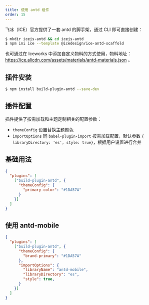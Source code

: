 ```yaml
---
title: 使用 antd 组件
order: 15
---
```


飞冰（ICE）官方提供了一套 antd 的脚手架，通过 CLI 即可直接创建：

```bash
$ mkdir icejs-antd && cd icejs-antd
$ npm ini ice --template @icedesign/ice-antd-scaffold
```

也可通过在 Iceworks 中添加自定义物料的方式使用，物料地址：https://ice.alicdn.com/assets/materials/antd-materials.json 。

## 插件安装

```bash
$ npm install build-plugin-antd --save-dev
```

## 插件配置

插件提供了按需加载和主题定制相关的配置参数：

* `themeConfig` 设置替换主题颜色
* `importOptions` 同 `babel-plugin-import` 按需加载配置，默认参数 `{ libraryDirectory: 'es', style: true}`，根据用户设置进行合并

## 基础用法

```json
{
  "plugins": [
    ["build-plugin-antd", {
      "themeConfig": {
        "primary-color": "#1DA57A"
      }
    }]
  ]
}
```

## 使用 antd-mobile

```json
{
  "plugins": [
    ["build-plugin-antd", {
      "themeConfig": {
        "brand-primary": "#1DA57A"
      },
      "importOptions": {
       	"libraryName": "antd-mobile",
      	"libraryDirectory": "es",
      	"style": true,
      }
    }]
  ]
}
```
